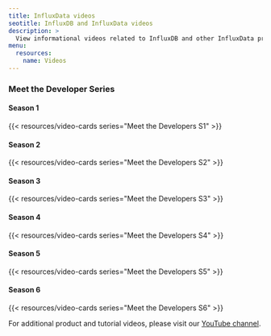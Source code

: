 ```yaml
---
title: InfluxData videos
seotitle: InfluxDB and InfluxData videos
description: >
  View informational videos related to InfluxDB and other InfluxData products.
menu:
  resources:
    name: Videos
---
```


### Meet the Developer Series

#### Season 1
{{< resources/video-cards series="Meet the Developers S1" >}}

#### Season 2
{{< resources/video-cards series="Meet the Developers S2" >}}

#### Season 3
{{< resources/video-cards series="Meet the Developers S3" >}}

#### Season 4
{{< resources/video-cards series="Meet the Developers S4" >}}

#### Season 5
{{< resources/video-cards series="Meet the Developers S5" >}}

#### Season 6
{{< resources/video-cards series="Meet the Developers S6" >}}

For additional product and tutorial videos, please visit our [YouTube channel](https://www.youtube.com/channel/UCnrgOD6G0y0_rcubQuICpTQ).
